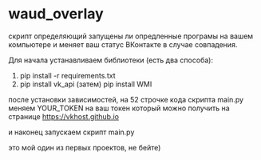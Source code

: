 # waud_overlay
скрипт определяющий запущены ли опредленные програмы на вашем компьютере и меняет ваш статус ВКонтакте в случае совпадения.

Для начала устанавливаем библиотеки (есть два способа):
1. pip install -r requirements.txt
2. pip install vk_api (затем) pip install WMI

после установки зависимостей, на 52 строчке кода скрипта main.py меняем YOUR_TOKEN на ваш токен который можно получить на странице https://vkhost.github.io

и наконец запускаем скрипт main.py

это мой один из первых проектов, не бейте)

